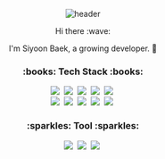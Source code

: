 
<div align="center">
  
![header](https://capsule-render.vercel.app/api?type=Waving&color=gradient&height=200&section=header&text=SiYoon%20Baek&fontSize=80&fontColor=fff&textalign=center)

<p> Hi there :wave:</p>
<p>I'm Siyoon Baek, a growing developer. 🌱</p>


<h3>:books: Tech Stack :books:</h3>
<p>
  <img src="https://img.shields.io/badge/HTML5-E34F26?style=flat-square&logo=HTML5&logoColor=white"/></a>&nbsp 
  <img src="https://img.shields.io/badge/css-1572B6?style=flat-square&logo=css3&logoColor=white"/></a>&nbsp
  <img src="https://img.shields.io/badge/Javascript-ffb13b?style=flat-square&logo=javascript&logoColor=white"/></a>&nbsp 
  <img src="https://img.shields.io/badge/react-61DAFB?style=flat-square&logo=react&logoColor=white"/></a>&nbsp
  <img src="https://img.shields.io/badge/TypeScript-3178C6?style=flat-square&logo=TypeScript&logoColor=white"/></a>&nbsp 
  <br>
  <img src="https://img.shields.io/badge/Java-007396?style=flat-square&logo=Java&logoColor=white"/></a>&nbsp 
  <img src="https://img.shields.io/badge/jquery-0769AD?style=flat-square&logo=jquery&logoColor=white"/></a>&nbsp 
  <img src="https://img.shields.io/badge/oracle-F80000?style=flat-square&logo=oracle&logoColor=white"/></a>&nbsp 
  <img src="https://img.shields.io/badge/spring-6DB33F?style=flat-square&logo=spring&logoColor=white"/></a>&nbsp 
  <img src="https://img.shields.io/badge/bootstrap-7952B3?style=flat-square&logo=bootstrap&logoColor=white"/></a>&nbsp 
</p>

<h3>:sparkles: Tool :sparkles:</h3>
<img src="https://img.shields.io/badge/GitHub-181717?style=flat-square&logo=GitHub&logoColor=white"/></a>&nbsp 
<img src="https://img.shields.io/badge/Visual Studio Code-007ACC?style=flat-square&logo=VisualStudioCode&logoColor=white"/></a>&nbsp 
<img src="https://img.shields.io/badge/Eclipse-2C2255?style=flat-square&logo=Eclipse&logoColor=white"/></a>&nbsp
</div>
